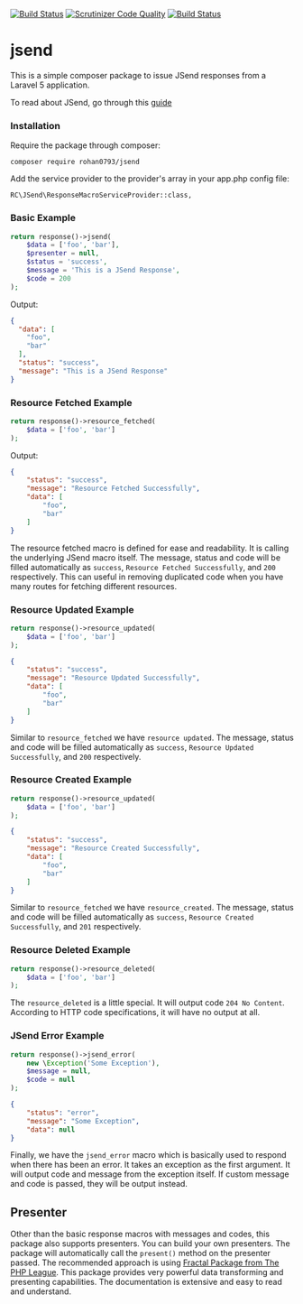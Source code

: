[![Build Status](https://travis-ci.org/rohan0793/jsend.svg?branch=master)](https://travis-ci.org/rohan0793/jsend) [![Scrutinizer Code Quality](https://scrutinizer-ci.com/g/rohan0793/jsend/badges/quality-score.png?b=master)](https://scrutinizer-ci.com/g/rohan0793/jsend/?branch=master) [![Build Status](https://scrutinizer-ci.com/g/rohan0793/jsend/badges/build.png?b=master)](https://scrutinizer-ci.com/g/rohan0793/jsend/build-status/master)

# jsend

This is a simple composer package to issue JSend responses from a Laravel 5 application.

To read about JSend, go through this [guide](https://labs.omniti.com/labs/jsend)

### Installation

Require the package through composer:

`composer require rohan0793/jsend`

Add the service provider to the provider's array in your app.php config file:

`RC\JSend\ResponseMacroServiceProvider::class,`

### Basic Example

```php
return response()->jsend(
    $data = ['foo', 'bar'],
    $presenter = null,
    $status = 'success',
    $message = 'This is a JSend Response',
    $code = 200
);
```

Output:

```json
{
  "data": [
    "foo",
    "bar"
  ],
  "status": "success",
  "message": "This is a JSend Response"
}
```



### Resource Fetched Example

```php
return response()->resource_fetched(
    $data = ['foo', 'bar']
);
```

Output:

```json
{
    "status": "success",
    "message": "Resource Fetched Successfully",
    "data": [
        "foo",
        "bar"
    ]
}
```

The resource fetched macro is defined for ease and readability. It is calling the underlying JSend macro itself. The message, status and code will be filled automatically as `success`, `Resource Fetched Successfully`, and `200` respectively. This can useful in removing duplicated code when you have many routes for fetching different resources.



### Resource Updated Example

```php
return response()->resource_updated(
	$data = ['foo', 'bar']
);
```



```json
{
    "status": "success",
    "message": "Resource Updated Successfully",
    "data": [
        "foo",
        "bar"
    ]
}
```



Similar to `resource_fetched` we have `resource updated`. The message, status and code will be filled automatically as `success`, `Resource Updated Successfully`, and `200` respectively.



### Resource Created Example

```php
return response()->resource_updated(
	$data = ['foo', 'bar']
);
```



```json
{
    "status": "success",
    "message": "Resource Created Successfully",
    "data": [
        "foo",
        "bar"
    ]
}
```



Similar to `resource_fetched` we have `resource_created`. The message, status and code will be filled automatically as `success`, `Resource Created Successfully`, and `201` respectively.



### Resource Deleted Example

```php
return response()->resource_deleted(
	$data = ['foo', 'bar']
);
```



The `resource_deleted` is a little special. It will output code `204 No Content`. According to HTTP code specifications, it will have no output at all.





### JSend Error Example

```php
return response()->jsend_error(
    new \Exception('Some Exception'),
    $message = null,
    $code = null
);
```



```json
{
    "status": "error",
    "message": "Some Exception",
    "data": null
}
```



Finally, we have the `jsend_error` macro which is basically used to respond when there has been an error. It takes an exception as the first argument. It will output code and message from the exception itself. If  custom message and code is passed, they will be output instead.





## Presenter

Other than the basic response macros with messages and codes, this package also supports presenters. You can build your own presenters. The package will automatically call the `present()` method on the presenter passed. The recommended approach is using [Fractal Package from The PHP League](https://fractal.thephpleague.com/). This package provides very powerful data transforming and presenting capabilities. The documentation is extensive and easy to read and understand.
